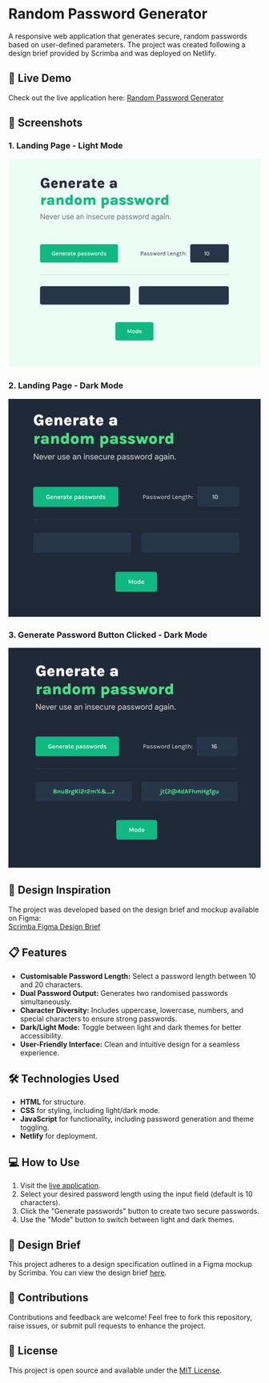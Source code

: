 # Random Password Generator

A responsive web application that generates secure, random passwords based on user-defined parameters. The project was created following a design brief provided by Scrimba and was deployed on Netlify.

## 🚀 Live Demo
Check out the live application here: [Random Password Generator](https://password-genmaker.netlify.app/)

## 📸 Screenshots

### 1. Landing Page - Light Mode
![Landing Page](assets/Screenshot%202024-11-27%20144401.png)

### 2. Landing Page - Dark Mode
![Password Generation](assets/Screenshot%202024-11-27%20144420.png)

### 3. Generate Password Button Clicked - Dark Mode
![Dark Mode Toggle](assets/Screenshot%202024-11-27%20144437.png)

## 🎨 Design Inspiration
The project was developed based on the design brief and mockup available on Figma:  
[Scrimba Figma Design Brief](https://www.figma.com/design/aEDNgiKWtHyLnWxEFGgGTH/Random-Password-Generator-(New-version)-(Copy)?node-id=0-1&node-type=canvas&t=wnkX0nVrd7Ih6Lna-0)

## 📋 Features
- **Customisable Password Length:** Select a password length between 10 and 20 characters.
- **Dual Password Output:** Generates two randomised passwords simultaneously.
- **Character Diversity:** Includes uppercase, lowercase, numbers, and special characters to ensure strong passwords.
- **Dark/Light Mode:** Toggle between light and dark themes for better accessibility.
- **User-Friendly Interface:** Clean and intuitive design for a seamless experience.

## 🛠️ Technologies Used
- **HTML** for structure.
- **CSS** for styling, including light/dark mode.
- **JavaScript** for functionality, including password generation and theme toggling.
- **Netlify** for deployment.

## 💻 How to Use
1. Visit the [live application](https://password-genmaker.netlify.app/).
2. Select your desired password length using the input field (default is 10 characters).
3. Click the "Generate passwords" button to create two secure passwords.
4. Use the "Mode" button to switch between light and dark themes.

## 📝 Design Brief
This project adheres to a design specification outlined in a Figma mockup by Scrimba. You can view the design brief [here](https://www.figma.com/design/aEDNgiKWtHyLnWxEFGgGTH/Random-Password-Generator-(New-version)-(Copy)?node-id=0-1&node-type=canvas&t=wnkX0nVrd7Ih6Lna-0).

## 🤝 Contributions
Contributions and feedback are welcome! Feel free to fork this repository, raise issues, or submit pull requests to enhance the project.

## 📄 License
This project is open source and available under the [MIT License](https://opensource.org/licenses/MIT).
